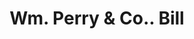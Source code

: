 ---
doi: 10.7916/D85B1DH3
date_other: '1850'
date_other_textual: 1850-1859
form: printed ephemera
genre:
- Invoices
name:
- Wm. Perry & Co.
object_in_context_url: https://biggert.cul.columbia.edu/items/view/ave_biggert_00477
subject_hierarchical_geographic:
- Boston, Massachusetts, United States
subject_name:
- Wm. Perry & Co.
title: Wm. Perry & Co.. Bill
sort_title: Wm. Perry & Co.. Bill
call_number: ave_biggert_00477
coordinates:
- 42.35805555555556,-71.06361111111111
pid: ave_biggert_00477
identifiers: ave_biggert_00477
thumbnail: https://derivativo-1.library.columbia.edu/iiif/2/ldpd:344194/full/!256,256/0/native.jpg
permalink: /biggert/ave_biggert_00477/
layout: iiif-image-page
---